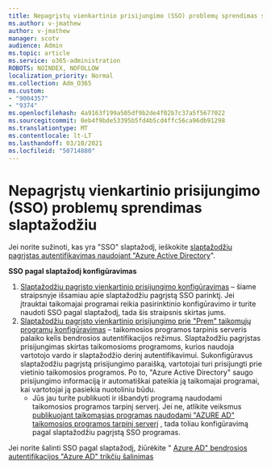 ```yaml
---
title: Nepagrįstų vienkartinio prisijungimo (SSO) problemų sprendimas slaptažodžiu
ms.author: v-jmathew
author: v-jmathew
manager: scotv
audience: Admin
ms.topic: article
ms.service: o365-administration
ROBOTS: NOINDEX, NOFOLLOW
localization_priority: Normal
ms.collection: Adm_O365
ms.custom:
- "9004357"
- "9374"
ms.openlocfilehash: 4a9163f199a505df9b2de4f02b7c37a5f5677022
ms.sourcegitcommit: 0eb4f9bde53395b5fd4b5cd4ffc56ca96db91298
ms.translationtype: MT
ms.contentlocale: lt-LT
ms.lasthandoff: 03/10/2021
ms.locfileid: "50714880"
---
```

# <a name="troubleshoot-password-based-seamless-single-sign-on-sso-issues"></a>Nepagrįstų vienkartinio prisijungimo (SSO) problemų sprendimas slaptažodžiu

Jei norite sužinoti, kas yra "SSO" slaptažodį, ieškokite [slaptažodžiu pagrįstas autentifikavimas naudojant "Azure Active Directory](https://docs.microsoft.com/azure/active-directory/fundamentals/auth-password-based-sso)".

**SSO pagal slaptažodį konfigūravimas**

1. [Slaptažodžiu pagrįsto vienkartinio prisijungimo konfigūravimas](https://docs.microsoft.com/azure/active-directory/manage-apps/configure-password-single-sign-on-non-gallery-applications) – šiame straipsnyje išsamiau apie slaptažodžiu pagrįstą SSO parinktį. Jei įtrauktai taikomajai programai reikia pasirinktinio konfigūravimo ir turite naudoti SSO pagal slaptažodį, tada šis straipsnis skirtas jums.
2. [Slaptažodžiu pagrįsto vienkartinio prisijungimo prie "Prem" taikomųjų programų konfigūravimas](https://docs.microsoft.com/azure/active-directory/manage-apps/application-proxy-configure-single-sign-on-password-vaulting) – taikomosios programos tarpinis serveris palaiko kelis bendrosios autentifikacijos režimus. Slaptažodžiu pagrįstas prisijungimas skirtas taikomosioms programoms, kurios naudoja vartotojo vardo ir slaptažodžio derinį autentifikavimui. Sukonfigūravus slaptažodžiu pagrįstą prisijungimo paraišką, vartotojai turi prisijungti prie vietinio taikomosios programos. Po to, "Azure Active Directory" saugo prisijungimo informaciją ir automatiškai pateikia ją taikomajai programai, kai vartotojai ją pasiekia nuotoliniu būdu.
    - Jūs jau turite publikuoti ir išbandyti programą naudodami taikomosios programos tarpinį serverį. Jei ne, atlikite veiksmus [publikuojant taikomąsias programas naudodami "AZURE AD" taikomosios programos tarpinį serverį](https://docs.microsoft.com/azure/active-directory/manage-apps/application-proxy-add-on-premises-application) , tada toliau konfigūravimą pagal slaptažodžiu pagrįstą SSO programas.

Jei norite šalinti SSO pagal slaptažodį, žiūrėkite " [Azure AD" bendrosios autentifikacijos "Azure AD" trikčių šalinimas](https://docs.microsoft.com/azure/active-directory/manage-apps/troubleshoot-password-based-sso)
